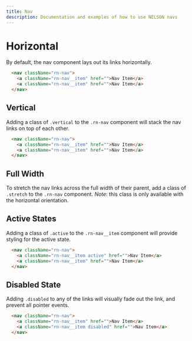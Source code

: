```yaml
---
title: Nav
description: Documentation and examples of how to use NELSON navs
---
```


# Horizontal

By default, the nav component lays out its links horizontally.

```html
  <nav className="rn-nav">
    <a className="rn-nav__item" href="">Nav Item</a>
    <a className="rn-nav__item" href="">Nav Item</a>
  </nav>
```

## Vertical

Adding a class of `.vertical` to the `.rn-nav` component will stack the nav links on top of each other.

```html
  <nav className="rn-nav">
    <a className="rn-nav__item" href="">Nav Item</a>
    <a className="rn-nav__item" href="">Nav Item</a>
  </nav>
```

## Full Width

To stretch the nav links across the full width of their parent, add a class of `.stretch` to the `.rn-nav` component. *Note*: this class is only available with the horizontal orientation.


## Active States

Adding a class of `.active` to the `.rn-nav__item` component will provide styling for the active state.

```html
  <nav className="rn-nav">
    <a className="rn-nav__item active" href="">Nav Item</a>
    <a className="rn-nav__item" href="">Nav Item</a>
  </nav>
```

## Disabled State

Adding `.disabled` to any of the links will visually fade out the link, and prevent all pointer events.

```html
  <nav className="rn-nav">
    <a className="rn-nav__item" href="">Nav Item</a>
    <a className="rn-nav__item disabled" href="">Nav Item</a>
  </nav>
```